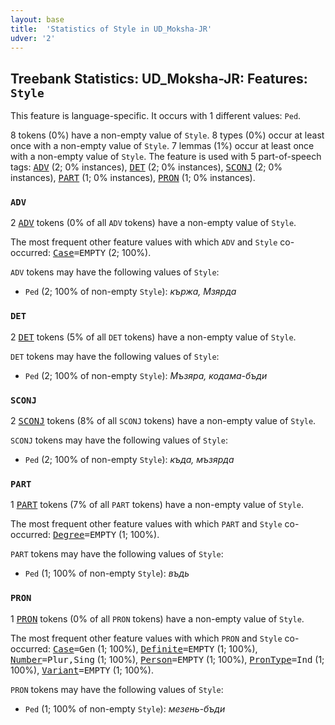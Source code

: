 ```yaml
---
layout: base
title:  'Statistics of Style in UD_Moksha-JR'
udver: '2'
---
```


## Treebank Statistics: UD_Moksha-JR: Features: `Style`

This feature is language-specific.
It occurs with 1 different values: `Ped`.

8 tokens (0%) have a non-empty value of `Style`.
8 types (0%) occur at least once with a non-empty value of `Style`.
7 lemmas (1%) occur at least once with a non-empty value of `Style`.
The feature is used with 5 part-of-speech tags: <tt><a href="mdf_jr-pos-ADV.html">ADV</a></tt> (2; 0% instances), <tt><a href="mdf_jr-pos-DET.html">DET</a></tt> (2; 0% instances), <tt><a href="mdf_jr-pos-SCONJ.html">SCONJ</a></tt> (2; 0% instances), <tt><a href="mdf_jr-pos-PART.html">PART</a></tt> (1; 0% instances), <tt><a href="mdf_jr-pos-PRON.html">PRON</a></tt> (1; 0% instances).

### `ADV`

2 <tt><a href="mdf_jr-pos-ADV.html">ADV</a></tt> tokens (0% of all `ADV` tokens) have a non-empty value of `Style`.

The most frequent other feature values with which `ADV` and `Style` co-occurred: <tt><a href="mdf_jr-feat-Case.html">Case</a></tt><tt>=EMPTY</tt> (2; 100%).

`ADV` tokens may have the following values of `Style`:

* `Ped` (2; 100% of non-empty `Style`): <em>кържа, Мзярда</em>

### `DET`

2 <tt><a href="mdf_jr-pos-DET.html">DET</a></tt> tokens (5% of all `DET` tokens) have a non-empty value of `Style`.

`DET` tokens may have the following values of `Style`:

* `Ped` (2; 100% of non-empty `Style`): <em>Мъзяра, кодама-бъди</em>

### `SCONJ`

2 <tt><a href="mdf_jr-pos-SCONJ.html">SCONJ</a></tt> tokens (8% of all `SCONJ` tokens) have a non-empty value of `Style`.

`SCONJ` tokens may have the following values of `Style`:

* `Ped` (2; 100% of non-empty `Style`): <em>къда, мъзярда</em>

### `PART`

1 <tt><a href="mdf_jr-pos-PART.html">PART</a></tt> tokens (7% of all `PART` tokens) have a non-empty value of `Style`.

The most frequent other feature values with which `PART` and `Style` co-occurred: <tt><a href="mdf_jr-feat-Degree.html">Degree</a></tt><tt>=EMPTY</tt> (1; 100%).

`PART` tokens may have the following values of `Style`:

* `Ped` (1; 100% of non-empty `Style`): <em>въдь</em>

### `PRON`

1 <tt><a href="mdf_jr-pos-PRON.html">PRON</a></tt> tokens (0% of all `PRON` tokens) have a non-empty value of `Style`.

The most frequent other feature values with which `PRON` and `Style` co-occurred: <tt><a href="mdf_jr-feat-Case.html">Case</a></tt><tt>=Gen</tt> (1; 100%), <tt><a href="mdf_jr-feat-Definite.html">Definite</a></tt><tt>=EMPTY</tt> (1; 100%), <tt><a href="mdf_jr-feat-Number.html">Number</a></tt><tt>=Plur,Sing</tt> (1; 100%), <tt><a href="mdf_jr-feat-Person.html">Person</a></tt><tt>=EMPTY</tt> (1; 100%), <tt><a href="mdf_jr-feat-PronType.html">PronType</a></tt><tt>=Ind</tt> (1; 100%), <tt><a href="mdf_jr-feat-Variant.html">Variant</a></tt><tt>=EMPTY</tt> (1; 100%).

`PRON` tokens may have the following values of `Style`:

* `Ped` (1; 100% of non-empty `Style`): <em>мезень-бъди</em>

